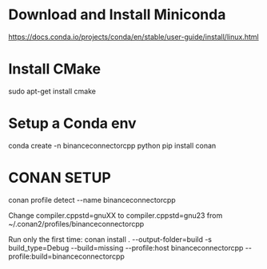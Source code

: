
# Download and Install Miniconda

https://docs.conda.io/projects/conda/en/stable/user-guide/install/linux.html

# Install CMake

sudo apt-get install cmake

# Setup a Conda env

conda create -n binanceconnectorcpp python
pip install conan

# CONAN SETUP

conan profile detect --name binanceconnectorcpp

Change compiler.cppstd=gnuXX to compiler.cppstd=gnu23 from ~/.conan2/profiles/binanceconnectorcpp

Run only the first time: 
conan install . --output-folder=build -s build_type=Debug --build=missing --profile:host binanceconnectorcpp --profile:build=binanceconnectorcpp